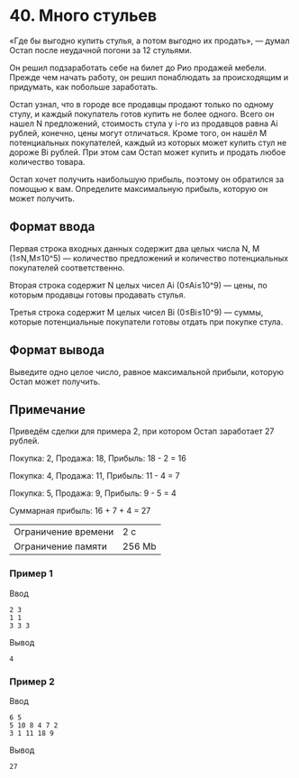 # 40. Много стульев

«Где бы выгодно купить стулья, а потом выгодно их продать», — думал Остап после неудачной погони за 12 стульями.

Он решил подзаработать себе на билет до Рио продажей мебели. Прежде чем начать работу, он решил понаблюдать за происходящим и придумать, как побольше заработать.

Остап узнал, что в городе все продавцы продают только по одному стулу, и каждый покупатель готов купить не более одного. Всего он нашел N предложений, стоимость стула у i-го из продавцов равна Ai рублей, конечно, цены могут отличаться. Кроме того, он нашёл M потенциальных покупателей, каждый из которых может купить стул не дороже Bi рублей. При этом сам Остап может купить и продать любое количество товара.

Остап хочет получить наибольшую прибыль, поэтому он обратился за помощью к вам. Определите максимальную прибыль, которую он может получить.

## Формат ввода

Первая строка входных данных содержит два целых числа N, M (1≤N,M≤10^5) — количество предложений и количество потенциальных покупателей соответственно.

Вторая строка содержит N целых чисел Ai (0≤Ai≤10^9) — цены, по которым продавцы готовы продавать стулья.

Третья строка содержит M целых чисел Bi (0≤Bi≤10^9) — суммы, которые потенциальные покупатели готовы отдать при покупке стула.

## Формат вывода

Выведите одно целое число, равное максимальной прибыли, которую Остап может получить.

## Примечание
Приведём сделки для примера 2, при котором Остап заработает 27 рублей.

Покупка: 2, Продажа: 18, Прибыль: 18 - 2 = 16

Покупка: 4, Продажа: 11, Прибыль: 11 - 4 = 7

Покупка: 5, Продажа: 9, Прибыль: 9 - 5 = 4

Суммарная прибыль: 16 + 7 + 4 = 27


<table>
 <tr>
    <td>Ограничение времени</td>
    <td>2 c</td>
 </tr>
 <tr>
    <td>Ограничение памяти</td>
    <td>256 Mb</td>
 </tr>
</table>

### Пример 1

Ввод

    2 3
    1 1
    3 3 3

Вывод

    4

### Пример 2

Ввод

    6 5
    5 10 8 4 7 2
    3 1 11 18 9

Вывод

    27
